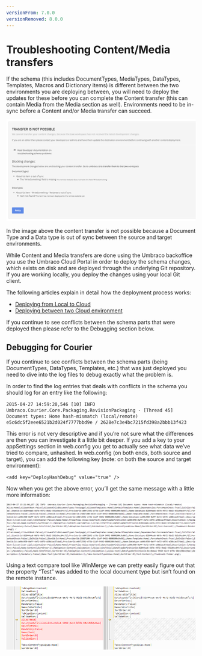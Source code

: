 ```yaml
---
versionFrom: 7.0.0
versionRemoved: 8.0.0
---
```


# Troubleshooting Content/Media transfers 

If the schema (this includes DocumentTypes, MediaTypes, DataTypes, Templates, Macros and Dictionary items) is different between the two environments you are deploying between, you will need to deploy the updates for these before you can complete the Content transfer (this can contain Media from the Media section as well). Environments need to be in-sync before a Content and/or Media transfer can succeed.

![Schema Mismatch - Courier](images/schema-issues-courier.png)

In the image above the content transfer is not possible because a Document Type and a Data type is out of sync between the source and target environments. 

While Content and Media transfers are done using the Umbraco backoffice you use the Umbraco Cloud Portal in order to deploy the schema changes, which exists on disk and are deployed through the underlying Git repository. If you are working locally, you deploy the changes using your local Git client.

The following articles explain in detail how the deployment process works:

* [Deploying from Local to Cloud](https://our.umbraco.com/documentation/Umbraco-Cloud/Deployment/Local-to-Cloud/)
* [Deploying between two Cloud environment](https://our.umbraco.com/documentation/Umbraco-Cloud/Deployment/Cloud-to-Cloud/)

If you continue to see conflicts between the schema parts that were deployed then please refer to the Debugging section below.

## Debugging for Courier

If you continue to see conflicts between the schema parts (being DocumentTypes, DataTypes, Templates, etc.) that was just deployed you need to dive into the log files to debug exactly what the problem is.

In order to find the log entries that deals with conflicts in the schema you should log for an entry like the following:


    2015-04-27 14:59:20,546 [10] INFO  Umbraco.Courier.Core.Packaging.RevisionPackaging - [Thread 45] Document types: Home hash-mismatch (local/remote) e5c6dc5f2eee6521b2d024f7777bbd9e / 2628e7c3e4bc7215fd398a2bbb13f423

This error is not very descriptive and if you’re not sure what the differences are then you can investigate it a little bit deeper. If you add a key to your appSettings section in web.config you get to actually see what data we’ve tried to compare, unhashed.
In web.config (on both ends, both source and target), you can add the following key (note: on both the source and target environment):

    <add key="DeployHashDebug" value="true" />

Now when you get the above error, you’ll get the same message with a little more information:

![clone dialog](images/image07.png)

Using a text compare tool like WinMerge we can pretty easily figure out that the property “Test” was added to the local document type but isn’t found on the remote instance.

![clone dialog](images/image00.png)
